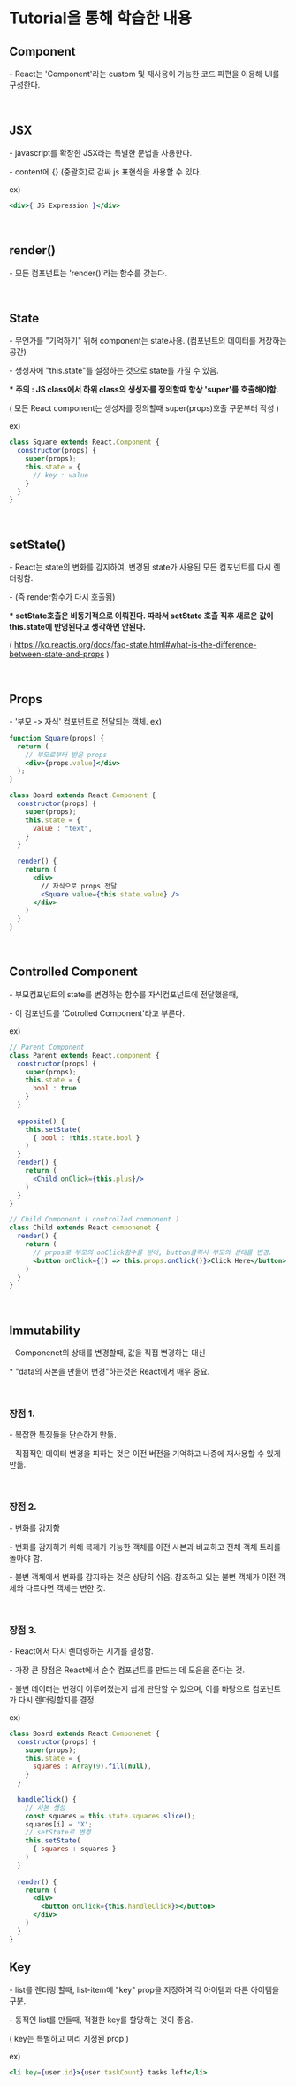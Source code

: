 # Tutorial을 통해 학습한 내용

## Component

 \- React는 'Component'라는 custom 및 재사용이 가능한 코드 파편을 이용해 UI를 구성한다.

<br>

## JSX

 \- javascript를 확장한 JSX라는 특별한 문법을 사용한다.

 \- content에 {} (중괄호)로 감싸  js 표현식을 사용할 수 있다.

ex)

```jsx
<div>{ JS Expression }</div>
```

<br>

## render()

\- 모든 컴포넌트는 'render()'라는 함수를 갖는다.

<br>

## State

\- 무언가를 "기억하기" 위해 component는 state사용. (컴포넌트의 데이터를 저장하는 공간)

\- 생성자에 "this.state"를 설정하는 것으로 state를 가질 수 있음.

<b> \* 주의 : JS class에서 하위 class의 생성자를 정의할때 항상 'super'를 호출해야함.</b>

  ( 모든 React component는 생성자를 정의할때 super(props)호출 구문부터 작성 )

ex) 

```jsx
class Square extends React.Component {
  constructor(props) {
    super(props);
    this.state = {
      // key : value
    }
  }
}
```
<br>

## setState()
\- React는 state의 변화를 감지하여, 변경된 state가 사용된 모든 컴포넌트를 다시 렌더링함.

\- (즉 render함수가 다시 호출됨)

<b>\* setState호출은 비동기적으로 이뤄진다. 따라서 setState 호출 직후 새로운 값이 this.state에 반영된다고 생각하면 안된다.</b>

( https://ko.reactjs.org/docs/faq-state.html#what-is-the-difference-between-state-and-props )

<br>

## Props

\- '부모 -> 자식' 컴포넌트로 전달되는 객체.
ex) 
```jsx
function Square(props) {
  return (
    // 부모로부터 받은 props 
    <div>{props.value}</div>
  );
}

class Board extends React.Component {
  constructor(props) {
    super(props);
    this.state = {
      value : "text",
    }
  }
  
  render() {
    return (
      <div>
        // 자식으로 props 전달
        <Square value={this.state.value} />
      </div>
    )
  }
}
```

<br>

## Controlled Component

\- 부모컴포넌트의 state를 변경하는 함수를 자식컴포넌트에 전달했을때,

\- 이 컴포넌트를 'Cotrolled Component'라고 부른다.

ex)

```jsx
// Parent Component
class Parent extends React.component {
  constructor(props) {
    super(props);
    this.state = {
      bool : true
    }
  }
  
  opposite() {
    this.setState(
      { bool : !this.state.bool }
    )
  }
  render() {
    return (
      <Child onClick={this.plus}/>
    )
  }
}

// Child Component ( controlled component )
class Child extends React.componenet {
  render() {
    return (
      // prpos로 부모의 onClick함수를 받아, button클릭시 부모의 상태를 변경.
      <button onClick={() => this.props.onClick()}>Click Here</button>
    )
  }
}
```

<br>

## Immutability

\- Componenet의 상태를 변경할때, 값을 직접 변경하는 대신

\* "data의 사본을 만들어 변경"하는것은 React에서 매우 중요.

<br>

### 장점 1. 

\- 복잡한 특징들을 단순하게 만듦.

\- 직접적인 데이터 변경을 피하는 것은 이전 버전을 기억하고 나중에 재사용할 수 있게 만듦.

<br>

### 장점 2.

\- 변화를 감지함

\- 변화를 감지하기 위해 복제가 가능한 객체를 이전 사본과 비교하고 전체 객체 트리를 돌아야 함.

\- 불변 객체에서 변화를 감지하는 것은 상당히 쉬움. 참조하고 있는 불변 객체가 이전 객체와 다르다면 객체는 변한 것.

<br>

### 장점 3.

\- React에서 다시 렌더링하는 시기를 결정함.

\- 가장 큰 장점은 React에서 순수 컴포넌트를 만드는 데 도움을 준다는 것.

\- 불변 데이터는 변경이 이루어졌는지 쉽게 판단할 수 있으며, 이를 바탕으로 컴포넌트가 다시 렌더링할지를 결정.



ex)

```jsx
class Board extends React.Componenet {
  constructor(props) {
    super(props);
    this.state = {
      squares : Array(9).fill(null),
    }
  }
  
  handleClick() {
    // 사본 생성
    const squares = this.state.squares.slice();
    squares[i] = 'X';
    // setState로 변경
    this.setState(
      { squares : squares }
    )
  }
  
  render() {
    return (
      <div>
        <button onClick={this.handleClick}></button>
      </div>
    )
  }
}
```





## Key

\- list를 렌더링 할때, list-item에 "key" prop을 지정하여 각 아이템과 다른 아이템을 구분.

\- 동적인 list를 만들때, 적절한 key를 할당하는 것이 좋음.

( key는 특별하고 미리 지정된 prop )

ex)

```jsx
<li key={user.id}>{user.taskCount} tasks left</li>
```

